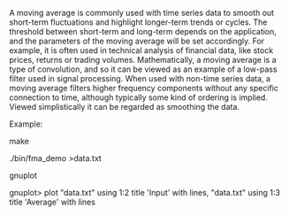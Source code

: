 A moving average is commonly used with time series data to smooth out
short-term fluctuations and highlight longer-term trends or cycles. The
threshold between short-term and long-term depends on the application, and the
parameters of the moving average will be set accordingly. For example, it is
often used in technical analysis of financial data, like stock prices,
returns or trading volumes. Mathematically, a moving average is a type of
convolution, and so it can be viewed as an example of a low-pass filter
used in signal processing. When used with non-time series data, a moving
average filters higher frequency components without any specific connection
to time, although typically some kind of ordering is implied. Viewed
simplistically it can be regarded as smoothing the data.

Example:

make

./bin/fma_demo >data.txt

gnuplot

gnuplot> plot "data.txt" using 1:2 title 'Input' with lines, "data.txt" using 1:3 title 'Average' with lines
